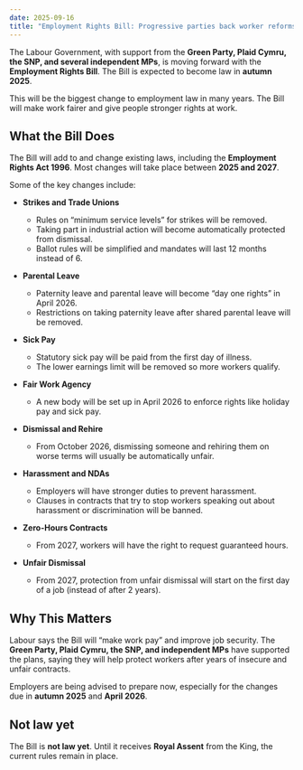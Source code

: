 ```yaml
---
date: 2025-09-16
title: "Employment Rights Bill: Progressive parties back worker reforms"
---
```


The Labour Government, with support from the **Green Party, Plaid Cymru, the SNP, and several independent MPs**, is moving forward with the **Employment Rights Bill**. The Bill is expected to become law in **autumn 2025**.  

This will be the biggest change to employment law in many years. The Bill will make work fairer and give people stronger rights at work.  

## What the Bill Does
The Bill will add to and change existing laws, including the **Employment Rights Act 1996**. Most changes will take place between **2025 and 2027**.  

Some of the key changes include:  

- **Strikes and Trade Unions**  
  - Rules on “minimum service levels” for strikes will be removed.  
  - Taking part in industrial action will become automatically protected from dismissal.  
  - Ballot rules will be simplified and mandates will last 12 months instead of 6.  

- **Parental Leave**  
  - Paternity leave and parental leave will become “day one rights” in April 2026.  
  - Restrictions on taking paternity leave after shared parental leave will be removed.  

- **Sick Pay**  
  - Statutory sick pay will be paid from the first day of illness.  
  - The lower earnings limit will be removed so more workers qualify.  

- **Fair Work Agency**  
  - A new body will be set up in April 2026 to enforce rights like holiday pay and sick pay.  

- **Dismissal and Rehire**  
  - From October 2026, dismissing someone and rehiring them on worse terms will usually be automatically unfair.  

- **Harassment and NDAs**  
  - Employers will have stronger duties to prevent harassment.  
  - Clauses in contracts that try to stop workers speaking out about harassment or discrimination will be banned.  

- **Zero-Hours Contracts**  
  - From 2027, workers will have the right to request guaranteed hours.  

- **Unfair Dismissal**  
  - From 2027, protection from unfair dismissal will start on the first day of a job (instead of after 2 years).  

## Why This Matters
Labour says the Bill will “make work pay” and improve job security. The **Green Party, Plaid Cymru, the SNP, and independent MPs** have supported the plans, saying they will help protect workers after years of insecure and unfair contracts.  

Employers are being advised to prepare now, especially for the changes due in **autumn 2025** and **April 2026**.  

## Not law yet
The Bill is **not law yet**. Until it receives **Royal Assent** from the King, the current rules remain in place.  
